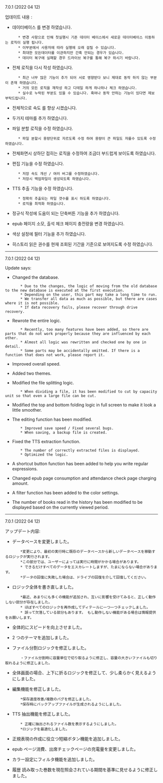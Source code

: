7.0.1 (2022 04 12)

업데이트 내용 :

- 데이터베이스 를 변경 하였습니다.

```
      * 변경 사항으로 인해 첫실행시 기존 데이터 베이스에서 새로운 데이터베이스 이동하는 로직이 실행 됩니다.
      * 이부분에서 사용자에 따라 실행에 오래 걸릴 수 있습니다.
      * 최대한 모든데이터를 이관하지만 간혹 안되는 경우가 있습니다.
      * 데이터 복구에 실패할 경우 드라이브 복구를 통해 복구 하시기 바랍니다.
```

- 전체 로직을 다시 작성 하였습니다.

```
      * 최근 너무 많은 기능이 추가 되어 서로 영향받다 보니 제대로 동작 하지 않는 부분이 존재 하였습니다.
      * 거의 모든 로직을 재작성 하고 디테일 하게 하나하나 체크 하였습니다.
      * 실수로 누락된 부분도 있을 수 있습니다. 혹여나 동작 안하는 기능이 있다면 제보 부탁드립니다.
```

- 전체적으로 속도 를 향상 시켰습니다.

- 두가지 테마를 추가 하였습니다.

- 파일 분할 로직을 수정 하였습니다.

```
      * 파일 분할시 용량단위로 자르도록 수정 하여 용량이 큰 파일도 자를수 있도록 수정 하였습니다.
```

- 전체화면시 상하단 접히는 로직을 수정하여 조금더 부드럽게 보이도록 하였습니다.

- 편집 기능을 수정 하였습니다.

```
      * 저장 속도 개선 / 여러 버그를 수정하였습니다.
      * 저장시 백업파일이 생성되도록 하였습니다.
```

- TTS 추출 기능을 수정 하였습니다.

```
      * 정확히 추출되는 파일 갯수를 표시 하도록 하였습니다.
      * 로직을 최적화 하였습니다.
```

- 정규식 작성에 도움이 되는 단축버튼 기능을 추가 하였습니다.

- epub 페이지 소모, 출석 체크 페이지 충전량을 변경 하였습니다.

- 색상 설정에 필터 기능을 추가 하였습니다.

- 히스토리 읽은 권수를 현재 조회된 기간을 기준으로 보여지도록 수정 하였습니다.

---

7.0.1 (2022 04 12)

Update says:

- Changed the database.

```
       * Due to the changes, the logic of moving from the old database to the new database is executed at the first execution.
       * Depending on the user, this part may take a long time to run.
       * We transfer all data as much as possible, but there are cases where it is not possible.
       * If data recovery fails, please recover through drive recovery.
```

- Rewrote the entire logic.

```
       * Recently, too many features have been added, so there are parts that do not work properly because they are influenced by each other.
       * Almost all logic was rewritten and checked one by one in detail.
       * Some parts may be accidentally omitted. If there is a function that does not work, please report it.
```

- Improved overall speed.

- Added two themes.

- Modified the file splitting logic.

```
       * When dividing a file, it has been modified to cut by capacity unit so that even a large file can be cut.
```

- Modified the top and bottom folding logic in full screen to make it look a little smoother.

- The editing function has been modified.

```
       * Improved save speed / Fixed several bugs.
       * When saving, a backup file is created.
```

- Fixed the TTS extraction function.

```
       * The number of correctly extracted files is displayed.
       * Optimized the logic.
```

- A shortcut button function has been added to help you write regular expressions.

- Changed epub page consumption and attendance check page charging amount.

- A filter function has been added to the color settings.

- The number of books read in the history has been modified to be displayed based on the currently viewed period.

---

7.0.1 (2022 04 12)

アップデート内容:

- データベースを変更しました。

```
       *変更により、最初の実行時に既存のデータベースから新しいデータベースを移動するロジックが実行されます。
       *この部分では、ユーザーによっては実行に時間がかかる場合があります。
       * できるだけすべてのデータをエスカレートしますが、たまにならない場合があります。
       *データの回復に失敗した場合は、ドライブの回復を介して回復してください。
```

- ロジック全体を書き直しました。

```
       *最近、あまりにも多くの機能が追加され、互いに影響を受けてみると、正しく動作しない部分が存在しました。
       * ほぼすべてのロジックを再作成してディテールに一つ一つチェックしました。
       * 誤って欠落している部分もあります。 もし動作しない機能がある場合は情報提供をお願いします。
```

- 全体的にスピードを向上させました。

- 2 つのテーマを追加しました。

- ファイル分割ロジックを修正しました。

```
       ・ファイル分割時に容量単位で切り取るように修正し、容量の大きいファイルも切り取れるように修正しました。
```

- 全体画面の場合、上下に折るロジックを修正して、少し柔らかく見えるようにしました。

- 編集機能を修正しました。

```
       *保存速度改善/複数のバグを修正しました。
       *保存時にバックアップファイルが生成されるようにしました。
```

- TTS 抽出機能を修正しました。

```
       * 正確に抽出されるファイル数を表示するようにしました。
       *ロジックを最適化しました。
```

- 正規表現の作成に役立つ短縮ボタン機能を追加しました。

- epub ページ消費、出席チェックページの充電量を変更しました。

- カラー設定にフィルタ機能を追加しました。

- 履歴 読み取った巻数を現在照会されている期間を基準に見せるように修正しました。
